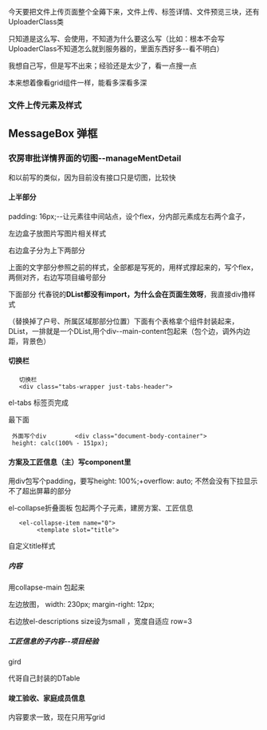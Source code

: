 今天要把文件上传页面整个全薅下来，文件上传、标签详情、文件预览三块，还有UploaderClass类

只知道是这么写、会使用，不知道为什么要这么写（比如：根本不会写UploaderClass不知道怎么就到服务器的，里面东西好多--看不明白）

我想自己写，但是写不出来；经验还是太少了，看一点搜一点

本来想着像看grid组件一样，能看多深看多深



### 文件上传元素及样式



##  MessageBox 弹框









### 农房审批详情界面的切图--manageMentDetail

和以前写的类似，因为目前没有接口只是切图，比较快

#### 上半部分

padding: 16px;--让元素往中间站点，设个flex，分内部元素成左右两个盒子，

左边盒子放图片写图片相关样式



右边盒子分为上下两部分

上面的文字部分参照之前的样式，全部都是写死的，用样式撑起来的，写个flex，两侧对齐，右边写项目编号部分



下面部分 代春锐的**DList都没有import，为什么会在页面生效呀**，我直接div撸样式



（替换掉了户号、所属区域那部分位置）下面有个表格拿个组件封装起来，DList，一排就是一个DList,用个div--main-content包起来（包个边，调外内边距，背景色）



#### 切换栏

```
   切换栏
   <div class="tabs-wrapper just-tabs-header">
```

el-tabs 标签页完成





最下面

```
 外面写个div		<div class="document-body-container">
 height: calc(100% - 151px);
```





#### 方案及工匠信息（主）写component里

用div包写个padding，要写height: 100%;+overflow: auto;  不然会没有下拉显示不了超出屏幕的部分



el-collapse折叠面板 包起两个子元素，建房方案、工匠信息

```
   <el-collapse-item name="0">
        <template slot="title">
```

自定义title样式



##### 内容

用collapse-main 包起来

左边放图，    width: 230px;  margin-right: 12px;

右边放el-descriptions	size设为small ，宽度自适应 row=3



##### 工匠信息的子内容--项目经验

gird

代哥自己封装的DTable

#### 竣工验收、家庭成员信息

内容要求一致，现在只用写grid



### 

